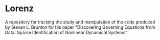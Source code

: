 # Lorenz

A repository for tracking the study and manipulation of the code produced by Steven L. Brunton for his paper "Discovering Governing Equations from Data: Sparse Identification of Nonlinear Dynamical Systems"
